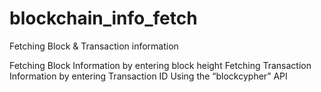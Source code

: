 # blockchain_info_fetch
Fetching Block &amp; Transaction information 

Fetching Block Information by entering block height 
Fetching Transaction Information by entering Transaction ID
Using the “blockcypher” API

